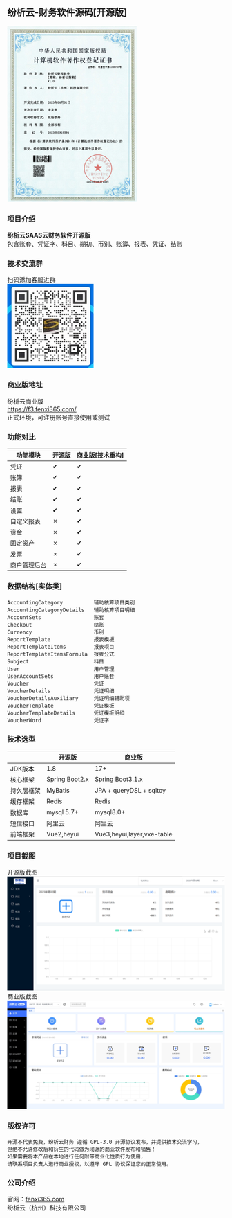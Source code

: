 ## 纷析云-财务软件源码[开源版]

<img src="zs.png" width="300px"/>

### 项目介绍
**纷析云SAAS云财务软件开源版**<br>
包含账套、凭证字、科目、期初、币别、账簿、报表、凭证、结账
### 技术交流群
扫码添加客服进群<br>
![code.jpg](code.jpg)
### 商业版地址
纷析云商业版<br>
https://f3.fenxi365.com/ <br>
正式环境，可注册账号直接使用或测试

### 功能对比
| 功能模块| 开源版| 商业版[技术重构]| 
|----|----|----|
| 凭证 | ✔ | ✔ | 
| 账簿 | ✔ | ✔ | 
| 报表 | ✔ | ✔ | 
| 结账 | ✔| ✔ | 
| 设置 | ✔ | ✔ | 
| 自定义报表| ✗ | ✔ |
| 资金 | ✗ | ✔ | 
| 固定资产 |✗  | ✔ | 
| 发票 |✗  | ✔| 
| 商户管理后台 | ✗ | ✔| 

### 数据结构[实体类]

    AccountingCategory          辅助核算项目类别
    AccountingCategoryDetails   辅助核算项目明细
    AccountSets                 账套
    Checkout                    结账
    Currency                    币别
    ReportTemplate              报表模板
    ReportTemplateItems         报表项目
    ReportTemplateItemsFormula  报表公式
    Subject                     科目
    User                        用户管理
    UserAccountSets             用户账套
    Voucher                     凭证
    VoucherDetails              凭证明细
    VoucherDetailsAuxiliary     凭证明细辅助项
    VoucherTemplate             凭证模板
    VoucherTemplateDetails      凭证模板明细
    VoucherWord                 凭证字
### 技术选型
||开源版|商业版|
|----|----|----|
|JDK版本|1.8|17+|
|核心框架|Spring Boot2.x|Spring Boot3.1.x|
|持久层框架|MyBatis|JPA + queryDSL + sqltoy|
|缓存框架|Redis|Redis|
|数据库|mysql 5.7+|mysql8.0+|
|短信接口|阿里云|阿里云|
|前端框架|Vue2,heyui|Vue3,heyui,layer,vxe-table|

### 项目截图
开源版截图<br>
![输入图片说明](2.png)
商业版截图<br>
![输入图片说明](jt.jpeg)


### 版权许可
    开源不代表免费，纷析云财务 遵循 GPL-3.0 开源协议发布，并提供技术交流学习，
    但绝不允许修改后和衍生的代码做为闭源的商业软件发布和销售！
    如果需要将本产品在本地进行任何附带商业化性质行为使用，
    请联系项目负责人进行商业授权，以遵守 GPL 协议保证您的正常使用。
### 公司介绍

官网：[fenxi365.com](纷析云) <br>
纷析云（杭州）科技有限公司